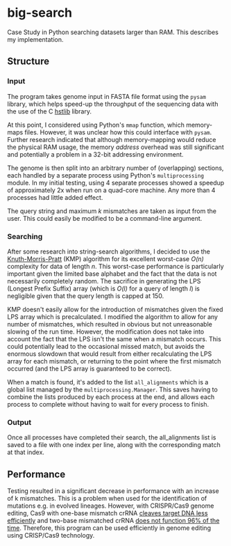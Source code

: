 # big-search
Case Study in Python searching datasets larger than RAM. This describes my implementation.

## Structure
### Input
The program takes genome input in FASTA file format using the `pysam` library, which helps speed-up the throughput of the sequencing data with the use of the C [hstlib](https://github.com/samtools/htslib) library.

At this point, I considered using Python's `mmap` function, which memory-maps files. However, it was unclear how this could interface with `pysam`. Further research indicated that although memory-mapping would reduce the physical RAM usage, the memory _address_ overhead was still significant and potentially a problem in a 32-bit addressing environment.

The genome is then split into an arbitrary number of (overlapping) sections, each handled by a separate process using Python's `multiprocessing` module. In my initial testing, using 4 separate processes showed a speedup of approximately 2x when run on a quad-core machine. Any more than 4 processes had little added effect.

The query string and maximum _k_ mismatches are taken as input from the user. This could easily be modified to be a command-line argument.

### Searching
After some research into string-search algorithms, I decided to use the [Knuth-Morris-Pratt](https://en.wikipedia.org/wiki/Knuth%E2%80%93Morris%E2%80%93Pratt_algorithm) (KMP) algorithm for its excellent worst-case _O(n)_ complexity for data of length _n_. This worst-case performance is particularly important given the limited base alphabet and the fact that the data is not necessarily completely random. The sacrifice in generating the LPS (Longest Prefix Suffix) array (which is _O(l)_ for a query of length _l_) is negligible given that the query length is capped at 150.

KMP doesn't easily allow for the introduction of mismatches given the fixed LPS array which is precalculated. I modified the algorithm to allow for any number of mismatches, which resulted in obvious but not unreasonable slowing of the run time. However, the modification does not take into account the fact that the LPS isn't the same when a mismatch occurs. This could potentially lead to the occasional missed match, but avoids the enormous slowdown that would result from either recalculating the LPS array for each mismatch, or returning to the point where the first mismatch occurred (and the LPS array is guaranteed to be correct).

When a match is found, it's added to the list `all_alignments` which is a global list managed by the `multiprocessing.Manager`. This saves having to combine the lists produced by each process at the end, and allows each process to complete without having to wait for every process to finish.

### Output
Once all processes have completed their search, the all_alignments list is saved to a file with one index per line, along with the corresponding match at that index.

## Performance
Testing resulted in a significant decrease in performance with an increase of k mismatches. This is a problem when used for the identification of mutations e.g. in evolved lineages. However, with CRISPR/Cas9 genome editing, Cas9 with one-base mismatch crRNA [cleaves target DNA less efficiently](https://www.ncbi.nlm.nih.gov/pubmed/22745249) and two-base mismatched crRNA [does not function 96% of the time](https://www.ncbi.nlm.nih.gov/pubmed/26189696). Therefore, this program can be used efficiently in genome editing using CRISP/Cas9 technology.